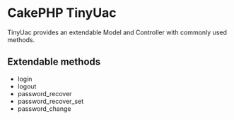 # CakePHP TinyUac

TinyUac provides an extendable Model and Controller with commonly used methods.
		
## Extendable methods

* login
* logout
* password\_recover
* password\_recover\_set
* password\_change	